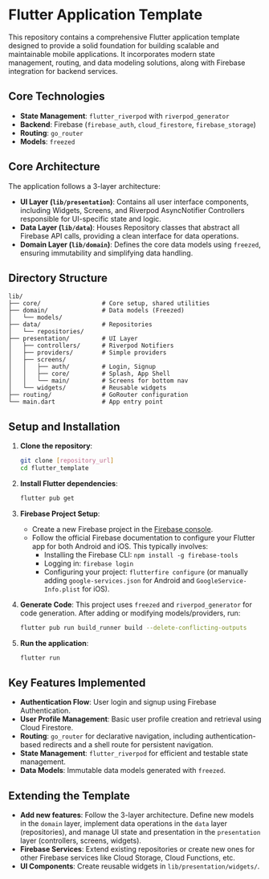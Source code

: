 # Flutter Application Template

This repository contains a comprehensive Flutter application template designed to provide a solid foundation for building scalable and maintainable mobile applications. It incorporates modern state management, routing, and data modeling solutions, along with Firebase integration for backend services.

## Core Technologies

- **State Management**: `flutter_riverpod` with `riverpod_generator`
- **Backend**: Firebase (`firebase_auth`, `cloud_firestore`, `firebase_storage`)
- **Routing**: `go_router`
- **Models**: `freezed`

## Core Architecture

The application follows a 3-layer architecture:

- **UI Layer (`lib/presentation`)**: Contains all user interface components, including Widgets, Screens, and Riverpod AsyncNotifier Controllers responsible for UI-specific state and logic.
- **Data Layer (`lib/data`)**: Houses Repository classes that abstract all Firebase API calls, providing a clean interface for data operations.
- **Domain Layer (`lib/domain`)**: Defines the core data models using `freezed`, ensuring immutability and simplifying data handling.

## Directory Structure
```
lib/
├── core/                 # Core setup, shared utilities
├── domain/               # Data models (Freezed)
│   └── models/
├── data/                 # Repositories
│   └── repositories/
├── presentation/         # UI Layer
│   ├── controllers/      # Riverpod Notifiers
│   ├── providers/        # Simple providers
│   ├── screens/
│   │   ├── auth/         # Login, Signup
│   │   ├── core/         # Splash, App Shell
│   │   └── main/         # Screens for bottom nav
│   └── widgets/          # Reusable widgets
├── routing/              # GoRouter configuration
└── main.dart             # App entry point
```

## Setup and Installation

1.  **Clone the repository**:
    ```bash
    git clone [repository_url]
    cd flutter_template
    ```

2.  **Install Flutter dependencies**:
    ```bash
    flutter pub get
    ```

3.  **Firebase Project Setup**:
    *   Create a new Firebase project in the [Firebase console](https://console.firebase.google.com/).
    *   Follow the official Firebase documentation to configure your Flutter app for both Android and iOS. This typically involves:
        *   Installing the Firebase CLI: `npm install -g firebase-tools`
        *   Logging in: `firebase login`
        *   Configuring your project: `flutterfire configure` (or manually adding `google-services.json` for Android and `GoogleService-Info.plist` for iOS).

4.  **Generate Code**:
    This project uses `freezed` and `riverpod_generator` for code generation. After adding or modifying models/providers, run:
    ```bash
    flutter pub run build_runner build --delete-conflicting-outputs
    ```

5.  **Run the application**:
    ```bash
    flutter run
    ```

## Key Features Implemented

-   **Authentication Flow**: User login and signup using Firebase Authentication.
-   **User Profile Management**: Basic user profile creation and retrieval using Cloud Firestore.
-   **Routing**: `go_router` for declarative navigation, including authentication-based redirects and a shell route for persistent navigation.
-   **State Management**: `flutter_riverpod` for efficient and testable state management.
-   **Data Models**: Immutable data models generated with `freezed`.

## Extending the Template

-   **Add new features**: Follow the 3-layer architecture. Define new models in the `domain` layer, implement data operations in the `data` layer (repositories), and manage UI state and presentation in the `presentation` layer (controllers, screens, widgets).
-   **Firebase Services**: Extend existing repositories or create new ones for other Firebase services like Cloud Storage, Cloud Functions, etc.
-   **UI Components**: Create reusable widgets in `lib/presentation/widgets/`.